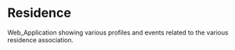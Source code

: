 # Residence
Web_Application showing various profiles and events related to the various residence association.
